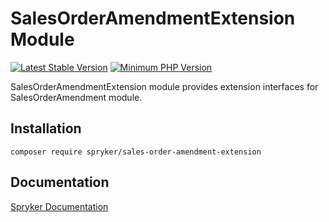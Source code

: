# SalesOrderAmendmentExtension Module
[![Latest Stable Version](https://poser.pugx.org/spryker/sales-order-amendment-extension/v/stable.svg)](https://packagist.org/packages/spryker/sales-order-amendment-extension)
[![Minimum PHP Version](https://img.shields.io/badge/php-%3E%3D%208.3-8892BF.svg)](https://php.net/)

SalesOrderAmendmentExtension module provides extension interfaces for SalesOrderAmendment module.

## Installation

```
composer require spryker/sales-order-amendment-extension
```

## Documentation

[Spryker Documentation](https://docs.spryker.com)
